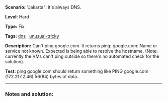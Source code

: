 **Scenario:** "Jakarta": it's always DNS.

**Level:** Hard

**Type:** Fix

**Tags:** [dns](https://sadservers.com/tag/dns)   [unusual-tricky](https://sadservers.com/tag/unusual-tricky)  

**Description:** Can't ping google.com. It returns ping: google.com: Name or service not known. Expected is being able to resolve the hostname. (Note: currently the VMs can't ping outside so there's no automated check for the solution).

**Test:** ping google.com should return something like PING google.com (172.217.2.46) 56(84) bytes of data.

---
### Notes and solution:
